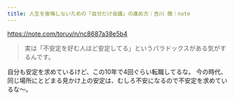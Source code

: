 ```yaml
---
title: 人生を後悔しないための「自分だけ会議」の進め方｜吉川 徹｜note
---
```


https://note.com/toruy/n/nc8687a38e5b4

> 実は「不安定を好む人ほど安定してる」というパラドックスがある気がするんです。

自分も安定を求めているけど、この10年で4回ぐらい転職してるな。
今の時代、同じ場所にとどまる見かけ上の安定は、むしろ不安になるので不安定を求めているな〜。
